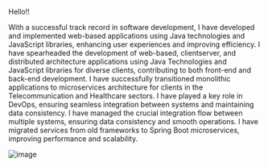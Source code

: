 Hello!!

With a successful track record in software development, I have developed and implemented web-based applications using Java technologies and JavaScript libraries, enhancing user experiences and improving efficiency. I have spearheaded the development of web-based, clientserver, and distributed architecture applications using Java Technologies and JavaScript libraries for diverse clients, contributing to both front-end and back-end development. I have successfully transitioned monolithic applications to microservices architecture for clients in the Telecommunication and Healthcare sectors. I have played a key role in DevOps, ensuring seamless integration between systems and maintaining data consistency. I have managed the crucial integration flow between multiple systems, ensuring data consistency and smooth operations. I have migrated services from old frameworks to Spring Boot microservices, improving performance and scalability.

![image](https://github.com/anant2/anant2/assets/18414030/6dd28eab-e51c-4567-976c-dd6dd0764daf)
